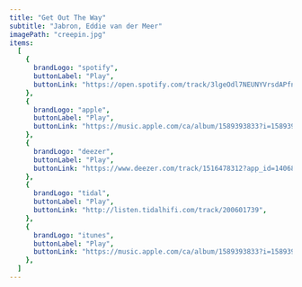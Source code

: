 ```yaml
---
title: "Get Out The Way"
subtitle: "Jabron, Eddie van der Meer"
imagePath: "creepin.jpg"
items:
  [
    {
      brandLogo: "spotify",
      buttonLabel: "Play",
      buttonLink: "https://open.spotify.com/track/3lgeOdl7NEUNYVrsdAPfny",
    },
    {
      brandLogo: "apple",
      buttonLabel: "Play",
      buttonLink: "https://music.apple.com/ca/album/1589393833?i=1589393834&app=music&at=1l3vpUI&ct=LFV_d23977d069ba39ebefbcbe20827a681f&itscg=30440&itsct=catchall_p2&lId=24288308&cId=none&sr=2&src=Linkfire&ls=1",
    },
    {
      brandLogo: "deezer",
      buttonLabel: "Play",
      buttonLink: "https://www.deezer.com/track/1516478312?app_id=140685&utm_source=partner_linkfire&utm_campaign=d23977d069ba39ebefbcbe20827a681f&utm_medium=Original&utm_term=eddie-van-der-meer&utm_content=track-1516478312",
    },
    {
      brandLogo: "tidal",
      buttonLabel: "Play",
      buttonLink: "http://listen.tidalhifi.com/track/200601739",
    },
    {
      brandLogo: "itunes",
      buttonLabel: "Play",
      buttonLink: "https://music.apple.com/ca/album/1589393833?i=1589393834&app=itunes&at=1l3vpUI&ct=LFV_d23977d069ba39ebefbcbe20827a681f&itscg=30440&itsct=catchall_p5&lId=24288308&cId=none&sr=5&src=Linkfire&ls=1",
    },
  ]
---
```

